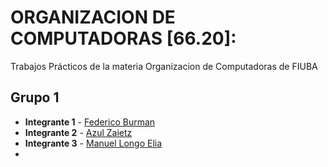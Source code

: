 # ORGANIZACION DE COMPUTADORAS [66.20]: 

Trabajos Prácticos de la materia Organizacion de Computadoras de FIUBA

## Grupo 1

* **Integrante 1** - [Federico Burman](https://github.com/federicoburman)
* **Integrante 2** - [Azul Zaietz](https://github.com/azulzaietz)
* **Integrante 3** - [Manuel Longo Elia](https://github.com/manulon)
*
